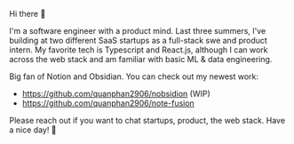 Hi there 👋 

I'm a software engineer with a product mind. Last three summers, I've building at two different SaaS startups as a full-stack swe and product intern. My favorite tech is Typescript and React.js, although I can work across the web stack and am familiar with basic ML & data engineering.

Big fan of Notion and Obsidian. You can check out my newest work:
- https://github.com/quanphan2906/nobsidion (WIP)
- https://github.com/quanphan2906/note-fusion

Please reach out if you want to chat startups, product, the web stack. Have a nice day! 🤟
